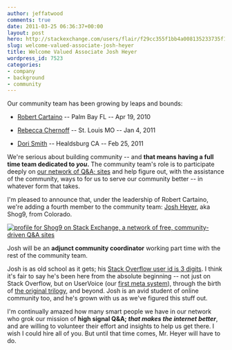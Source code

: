 ```yaml
---
author: jeffatwood
comments: true
date: 2011-03-25 06:36:37+00:00
layout: post
hero: http://stackexchange.com/users/flair/f29cc355f1bb4a008135233735f1ceba.png
slug: welcome-valued-associate-josh-heyer
title: Welcome Valued Associate Josh Heyer
wordpress_id: 7523
categories:
- company
- background
- community
---
```


Our community team has been growing by leaps and bounds:





  * [Robert Cartaino](http://blog.stackoverflow.com/2010/04/welcome-stack-overflow-valued-associate-00005/) -- Palm Bay FL -- Apr 19, 2010

  * [Rebecca Chernoff](http://blog.stackoverflow.com/2011/01/welcome-valued-associate-rebecca-chernoff/) -- St. Louis MO -- Jan 4, 2011

  * [Dori Smith](http://blog.stackoverflow.com/2011/02/welcome-valued-associate-dori-smith/) -- Healdsburg CA -- Feb 25, 2011


We're serious about building community -- and **that means having a full time team dedicated to _you_.** The community team's role is to participate deeply on [our network of Q&A; sites](http://stackexchange.com/sites) and help figure out, with the assistance of the community, ways to for us to serve our community better -- in whatever form that takes.

I'm pleased to announce that, under the leadership of Robert Cartaino, we're adding a fourth member to the community team: [Josh Heyer](http://stackexchange.com/users/f29cc355f1bb4a008135233735f1ceba), aka Shog9, from Colorado.

[![profile for Shog9 on Stack Exchange, a network of free, community-driven Q&A sites](http://stackexchange.com/users/flair/f29cc355f1bb4a008135233735f1ceba.png)](http://stackexchange.com/users/f29cc355f1bb4a008135233735f1ceba)

Josh will be an **adjunct community coordinator** working part time with the rest of the community team.

Josh is as old school as it gets; his [Stack Overflow user id is 3 digits](http://stackoverflow.com/users/811/shog9). I think it's fair to say he's been here from the absolute beginning -- not just on Stack Overflow, but on UserVoice (our [first meta system](http://blog.stackoverflow.com/2009/06/cmon-get-meta/)), through the birth of [the original trilogy](http://blog.stackoverflow.com/2009/05/the-stack-overflow-trilogy/), and beyond. Josh is an avid student of online community too, and he's grown with us as we've figured this stuff out. 

I'm continually amazed how many smart people we have in our network who grok our mission of **high signal Q&A; _that makes the internet better_**, and are willing to volunteer their effort and insights to help us get there. I wish I could hire all of you. But until that time comes, Mr. Heyer will have to do. 
